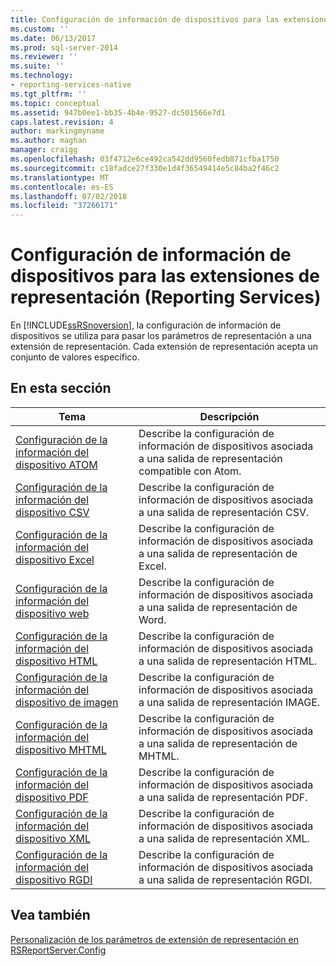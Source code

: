 ```yaml
---
title: Configuración de información de dispositivos para las extensiones de representación (Reporting Services) | Microsoft Docs
ms.custom: ''
ms.date: 06/13/2017
ms.prod: sql-server-2014
ms.reviewer: ''
ms.suite: ''
ms.technology:
- reporting-services-native
ms.tgt_pltfrm: ''
ms.topic: conceptual
ms.assetid: 947b0ee1-bb35-4b4e-9527-dc501566e7d1
caps.latest.revision: 4
author: markingmyname
ms.author: maghan
manager: craigg
ms.openlocfilehash: 03f4712e6ce492ca542dd9560fedb871cfba1750
ms.sourcegitcommit: c18fadce27f330e1d4f36549414e5c84ba2f46c2
ms.translationtype: MT
ms.contentlocale: es-ES
ms.lasthandoff: 07/02/2018
ms.locfileid: "37266171"
---
```

# <a name="device-information-settings-for-rendering-extensions-reporting-services"></a>Configuración de información de dispositivos para las extensiones de representación (Reporting Services)
  En [!INCLUDE[ssRSnoversion](../includes/ssrsnoversion-md.md)], la configuración de información de dispositivos se utiliza para pasar los parámetros de representación a una extensión de representación. Cada extensión de representación acepta un conjunto de valores específico.  
  
## <a name="in-this-section"></a>En esta sección  
  
|Tema|Descripción|  
|-----------|-----------------|  
|[Configuración de la información del dispositivo ATOM](../../2014/reporting-services/atom-device-information-settings.md)|Describe la configuración de información de dispositivos asociada a una salida de representación compatible con Atom.|  
|[Configuración de la información del dispositivo CSV](csv-device-information-settings.md)|Describe la configuración de información de dispositivos asociada a una salida de representación CSV.|  
|[Configuración de la información del dispositivo Excel](excel-device-information-settings.md)|Describe la configuración de información de dispositivos asociada a una salida de representación de Excel.|  
|[Configuración de la información del dispositivo web](word-device-information-settings.md)|Describe la configuración de información de dispositivos asociada a una salida de representación de Word.|  
|[Configuración de la información del dispositivo HTML](html-device-information-settings.md)|Describe la configuración de información de dispositivos asociada a una salida de representación HTML.|  
|[Configuración de la información del dispositivo de imagen](image-device-information-settings.md)|Describe la configuración de información de dispositivos asociada a una salida de representación IMAGE.|  
|[Configuración de la información del dispositivo MHTML](mhtml-device-information-settings.md)|Describe la configuración de información de dispositivos asociada a una salida de representación de MHTML.|  
|[Configuración de la información del dispositivo PDF](pdf-device-information-settings.md)|Describe la configuración de información de dispositivos asociada a una salida de representación PDF.|  
|[Configuración de la información del dispositivo XML](xml-device-information-settings.md)|Describe la configuración de información de dispositivos asociada a una salida de representación XML.|  
|[Configuración de la información del dispositivo RGDI](rgdi-device-information-settings.md)|Describe la configuración de información de dispositivos asociada a una salida de representación RGDI.|  
  
## <a name="see-also"></a>Vea también  
 [Personalización de los parámetros de extensión de representación en RSReportServer.Config](customize-rendering-extension-parameters-in-rsreportserver-config.md)  
  
  
